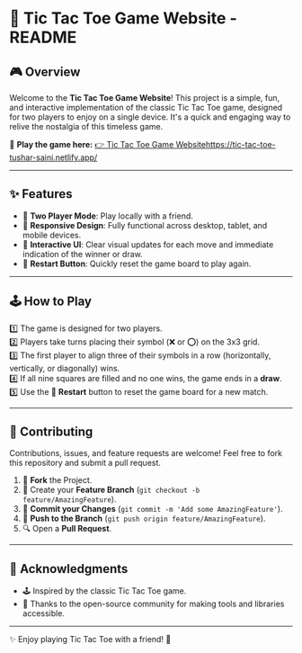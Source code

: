 # 🎲 Tic Tac Toe Game Website - README

## 🎮 Overview

Welcome to the **Tic Tac Toe Game Website**! This project is a simple, fun, and interactive implementation of the classic Tic Tac Toe game, designed for two players to enjoy on a single device. It's a quick and engaging way to relive the nostalgia of this timeless game. 

🔗 **Play the game here:** [👉 Tic Tac Toe Game Website](https://tic-tac-toe-tushar-saini.netlify.app/)https://tic-tac-toe-tushar-saini.netlify.app/

---

## ✨ Features

- 👥 **Two Player Mode**: Play locally with a friend.
- 📱 **Responsive Design**: Fully functional across desktop, tablet, and mobile devices.
- 🎨 **Interactive UI**: Clear visual updates for each move and immediate indication of the winner or draw.
- 🔄 **Restart Button**: Quickly reset the game board to play again.

---

## 🕹️ How to Play

1️⃣ The game is designed for two players.  
2️⃣ Players take turns placing their symbol (❌ or ⭕) on the 3x3 grid.  
3️⃣ The first player to align three of their symbols in a row (horizontally, vertically, or diagonally) wins.  
4️⃣ If all nine squares are filled and no one wins, the game ends in a **draw**.  
5️⃣ Use the 🔄 **Restart** button to reset the game board for a new match.

---

## 🤝 Contributing

Contributions, issues, and feature requests are welcome! Feel free to fork this repository and submit a pull request.

1. 🍴 **Fork** the Project.  
2. 🌟 Create your **Feature Branch** (`git checkout -b feature/AmazingFeature`).  
3. 💾 **Commit your Changes** (`git commit -m 'Add some AmazingFeature'`).  
4. 🚀 **Push to the Branch** (`git push origin feature/AmazingFeature`).  
5. 🔍 Open a **Pull Request**.

---

## 🌟 Acknowledgments

- 🕹️ Inspired by the classic Tic Tac Toe game.  
- 🙏 Thanks to the open-source community for making tools and libraries accessible.

---

✨ Enjoy playing Tic Tac Toe with a friend! 🎉  
